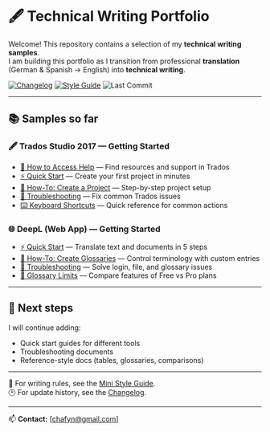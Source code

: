 # 🖋️ Technical Writing Portfolio

Welcome! This repository contains a selection of my **technical writing samples**.  
I am building this portfolio as I transition from professional **translation** (German & Spanish → English) into **technical writing**.  

[![Changelog](https://img.shields.io/badge/docs-changelog-blue)](changelog.md)
[![Style Guide](https://img.shields.io/badge/docs-style--guide-green)](style-guide.md)
![Last Commit](https://img.shields.io/github/last-commit/Chafyn/tech-writing-portfolio?color=orange)


---

## 📚 Samples so far

### 🖋️ Trados Studio 2017 — Getting Started
- [📘 How to Access Help](trados-getting-started/help-guide.md) — Find resources and support in Trados
- [⚡ Quick Start](trados-getting-started/quick-start.md) — Create your first project in minutes
- [📘 How-To: Create a Project](trados-getting-started/how-to-create-project.md) — Step-by-step project setup
- [🔧 Troubleshooting](trados-getting-started/troubleshooting.md) — Fix common Trados issues
- [⌨️ Keyboard Shortcuts](trados-getting-started/keyboard-shortcuts.md) — Quick reference for common actions

### 🌐 DeepL (Web App) — Getting Started
- [⚡ Quick Start](deepl-getting-started/quick-start.md) — Translate text and documents in 5 steps
- [📘 How-To: Create Glossaries](deepl-getting-started/how-to-use-glossaries.md) — Control terminology with custom entries
- [🔧 Troubleshooting](deepl-getting-started/troubleshooting.md) — Solve login, file, and glossary issues
- [📘 Glossary Limits](deepl-getting-started/glossary-limits.md) — Compare features of Free vs Pro plans

---

## 🌱 Next steps
I will continue adding:
- Quick start guides for different tools  
- Troubleshooting documents  
- Reference-style docs (tables, glossaries, comparisons)  


---
📖 For writing rules, see the [Mini Style Guide](style-guide.md).  
🕑 For update history, see the [Changelog](changelog.md).



---

📫 **Contact:** [chafyn@gmail.com]
